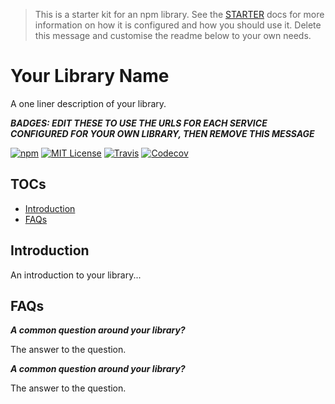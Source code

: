 > This is a starter kit for an npm library.  See the [STARTER](/docs/STARTER.md) docs for more information on how it is configured and how you should use it.  Delete this message and customise the readme below to your own needs.

# Your Library Name

A one liner description of your library.

___BADGES: EDIT THESE TO USE THE URLS FOR EACH SERVICE CONFIGURED FOR YOUR OWN LIBRARY, THEN REMOVE THIS MESSAGE___

[![npm](https://img.shields.io/npm/v/npm-library-starter.svg?style=flat-square)](http://npm.im/npm-library-starter)
[![MIT License](https://img.shields.io/npm/l/npm-library-starter.svg?style=flat-square)](http://opensource.org/licenses/MIT)
[![Travis](https://img.shields.io/travis/ctrlplusb/npm-library-starter.svg?style=flat-square)](https://travis-ci.org/ctrlplusb/npm-library-starter)
[![Codecov](https://img.shields.io/codecov/c/github/ctrlplusb/npm-library-starter.svg?style=flat-square)](https://codecov.io/github/ctrlplusb/npm-library-starter)

## TOCs

  - [Introduction](#introduction)
  - [FAQs](#faqs)

## Introduction

An introduction to your library...

## FAQs

___A common question around your library?___

The answer to the question.

___A common question around your library?___

The answer to the question.
